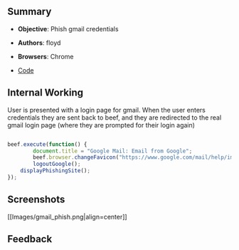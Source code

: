 ## Summary

* **Objective**: Phish gmail credentials
* **Authors**: floyd
* **Browsers**: Chrome

* [Code](https://github.com/beefproject/beef/tree/master/modules/browser/social_engineering/gmail_phishing)

## Internal Working

User is presented with a login page for gmail. When the user enters credentials they are sent back to beef, and they are redirected to the real gmail login page (where they are prompted for their login again)

```js

beef.execute(function() {
        document.title = "Google Mail: Email from Google";
        beef.browser.changeFavicon("https://www.google.com/mail/help/images/favicon.ico");
        logoutGoogle();
    displayPhishingSite();
});

```


## Screenshots

[[Images/gmail_phish.png|align=center]]


## Feedback


